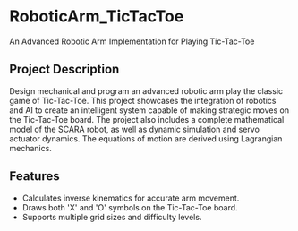 # RoboticArm_TicTacToe
An Advanced Robotic Arm Implementation for Playing Tic-Tac-Toe



## Project Description

Design mechanical and program an advanced robotic arm play the classic game of Tic-Tac-Toe. This project showcases the integration of robotics and AI to create an intelligent system capable of making strategic moves on the Tic-Tac-Toe board. The project also includes a complete mathematical model of the SCARA robot, as well as dynamic simulation and servo actuator dynamics. The equations of motion are derived using Lagrangian mechanics.

## Features

- Calculates inverse kinematics for accurate arm movement.
- Draws both 'X' and 'O' symbols on the Tic-Tac-Toe board.
- Supports multiple grid sizes and difficulty levels.

